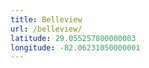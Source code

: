 ```yaml
---
title: Belleview
url: /belleview/
latitude: 29.055257800000003
longitude: -82.06231050000001
---
```

